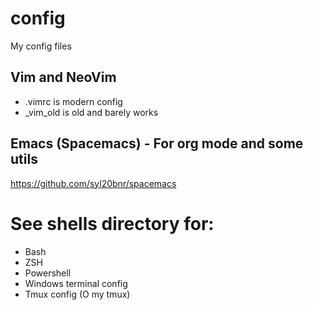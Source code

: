 # config
My config files

## Vim and NeoVim

* .vimrc is modern config
* _vim_old is old and barely works

## Emacs (Spacemacs) - For org mode and some utils

https://github.com/syl20bnr/spacemacs

# See shells directory for:
* Bash
* ZSH
* Powershell
* Windows terminal config
* Tmux config (O my tmux)
